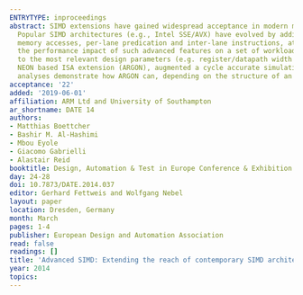 ```yaml
---
ENTRYTYPE: inproceedings
abstract: SIMD extensions have gained widespread acceptance in modern microprocessors as a way to exploit data-level parallelism in general-purpose cores.
  Popular SIMD architectures (e.g., Intel SSE/AVX) have evolved by adding support for wider registers and datapaths, and advanced features like indexed
  memory accesses, per-lane predication and inter-lane instructions, at the cost of additional silicon area and design complexity.  This paper evaluates
  the performance impact of such advanced features on a set of workloads considered hard to vectorize for traditional SIMD architectures. Their sensitivity
  to the most relevant design parameters (e.g. register/datapath width and L1 data cache configuration) is quantified and discussed.  We developed an ARMv7
  NEON based ISA extension (ARGON), augmented a cycle accurate simulation framework for it, and derived a set of benchmarks from the Berkeley dwarfs. Our
  analyses demonstrate how ARGON can, depending on the structure of an algorithm, achieve speedups of 1.5x to 16x.
acceptance: '22'
added: '2019-06-01'
affiliation: ARM Ltd and University of Southampton
ar_shortname: DATE 14
authors:
- Matthias Boettcher
- Bashir M. Al-Hashimi
- Mbou Eyole
- Giacomo Gabrielli
- Alastair Reid
booktitle: Design, Automation & Test in Europe Conference & Exhibition (DATE 2014)
day: 24-28
doi: 10.7873/DATE.2014.037
editor: Gerhard Fettweis and Wolfgang Nebel
layout: paper
location: Dresden, Germany
month: March
pages: 1-4
publisher: European Design and Automation Association
read: false
readings: []
title: 'Advanced SIMD: Extending the reach of contemporary SIMD architectures'
year: 2014
topics:
---
```

